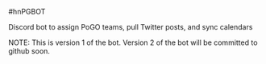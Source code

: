 #hnPGBOT

Discord bot to assign PoGO teams, pull Twitter posts, and sync calendars

NOTE: This is version 1 of the bot. Version 2 of the bot will be committed to github soon.
